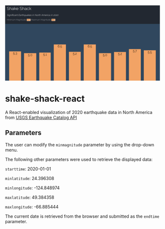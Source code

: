 ![shake-shack-js](./shake-shack-react.png)
# shake-shack-react

A React-enabled visualization of 2020 earthquake data in North America from [USGS Earthquake Catalog API](https://earthquake.usgs.gov/fdsnws/event/1/)

## Parameters
The user can modify the `minmagnitude` parameter by using the drop-down menu.

The following other parameters were used to retrieve the displayed data:

`starttime`: 2020-01-01

`minlatitude`: 24.396308

`minlongitude`: -124.848974

`maxlatitude`: 49.384358

`maxlongitude`: -66.885444

The current date is retrieved from the browser and submitted as the `endtime` parameter.
